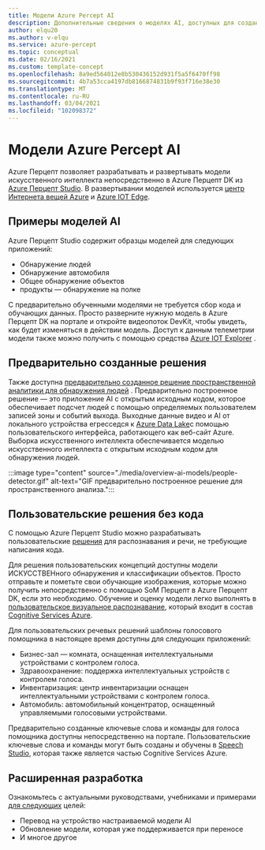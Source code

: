 ```yaml
---
title: Модели Azure Percept AI
description: Дополнительные сведения о моделях AI, доступных для создания прототипов и развертывания
author: elqu20
ms.author: v-elqu
ms.service: azure-percept
ms.topic: conceptual
ms.date: 02/16/2021
ms.custom: template-concept
ms.openlocfilehash: 8a9ed564012e8b530436152d931f5a5f6470ff98
ms.sourcegitcommit: 4b7a53cca4197db8166874831b9f93f716e38e30
ms.translationtype: MT
ms.contentlocale: ru-RU
ms.lasthandoff: 03/04/2021
ms.locfileid: "102098372"
---
```

# <a name="azure-percept-ai-models"></a>Модели Azure Percept AI

Azure Перцепт позволяет разрабатывать и развертывать модели искусственного интеллекта непосредственно в Azure Перцепт DK из [Azure Перцепт Studio](https://go.microsoft.com/fwlink/?linkid=2135819). В развертывании моделей используется [центр Интернета вещей Azure](https://azure.microsoft.com/services/iot-hub/) и [Azure IOT Edge](https://azure.microsoft.com/services/iot-edge/#iotedge-overview).

## <a name="sample-ai-models"></a>Примеры моделей AI

Azure Перцепт Studio содержит образцы моделей для следующих приложений:

- Обнаружение людей
- Обнаружение автомобиля
- Общее обнаружение объектов
- продукты — обнаружение на полке

С предварительно обученными моделями не требуется сбор кода и обучающих данных. Просто разверните нужную модель в Azure Перцепт DK на портале и откройте видеопоток DevKit, чтобы увидеть, как будет изменяться в действии модель. Доступ к данным телеметрии модели также можно получить с помощью средства [Azure IOT Explorer](https://github.com/Azure/azure-iot-explorer/releases) .

## <a name="pre-built-solutions"></a>Предварительно созданные решения

Также доступна [предварительно созданное решение пространственной аналитики для обнаружения людей](https://github.com/george-moore/Santa-Cruz-AI-App) . Предварительно построенное решение — это приложение AI с открытым исходным кодом, которое обеспечивает подсчет людей с помощью определяемых пользователем записей зоны и событий выхода. Выходные данные видео и AI от локального устройства егресседся к [Azure Data Lake](https://azure.microsoft.com/solutions/data-lake/)с помощью пользовательского интерфейса, работающего как веб-сайт Azure. Выборка искусственного интеллекта обеспечивается моделью искусственного интеллекта с открытым исходным кодом для обнаружения людей.

:::image type="content" source="./media/overview-ai-models/people-detector.gif" alt-text="GIF предварительно построенное решение для пространственного анализа.":::

## <a name="custom-no-code-solutions"></a>Пользовательские решения без кода

С помощью Azure Перцепт Studio можно разрабатывать пользовательские [решения](./tutorial-nocode-vision.md) для распознавания и речи, не требующие написания кода.

Для решения пользовательских концепций доступны модели ИСКУССТВЕНного обнаружения и классификации объектов. Просто отправьте и пометьте свои обучающие изображения, которые можно получить непосредственно с помощью SoM Перцепт в Azure Перцепт DK, если это необходимо. Обучение и оценку модели легко выполнять в [пользовательское визуальное распознавание](https://www.customvision.ai/), который входит в состав [Cognitive Services Azure](https://azure.microsoft.com/services/cognitive-services/#overview).

Для пользовательских речевых решений шаблоны голосового помощника в настоящее время доступны для следующих приложений:

- Бизнес-зал — комната, оснащенная интеллектуальными устройствами с контролем голоса.
- Здравоохранение: поддержка интеллектуальных устройств с контролем голоса.
- Инвентаризация: центр инвентаризации оснащен интеллектуальными устройствами с контролем голоса.
- Автомобиль: автомобильный концентратор, оснащенный управляемыми голосовыми устройствами.

Предварительно созданные ключевые слова и команды для голоса помощника доступны непосредственно на портале. Пользовательские ключевые слова и команды могут быть созданы и обучены в [Speech Studio](https://speech.microsoft.com/), которая также является частью Cognitive Services Azure.

## <a name="advanced-development"></a>Расширенная разработка

Ознакомьтесь с актуальными руководствами, учебниками и примерами [для следующих](https://github.com/microsoft/azure-percept-advanced-development) целей:

* Перевод на устройство настраиваемой модели AI
* Обновление модели, которая уже поддерживается при переносе
* И многое другое
